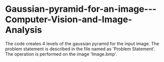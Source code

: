 # Gaussian-pyramid-for-an-image---Computer-Vision-and-Image-Analysis
The code creates 4 levels of the gaussian pyramid for the input image.
The problem statement is described in the file named as 'Problem Statement'.
The operation is performed on the image 'Image.bmp'.
